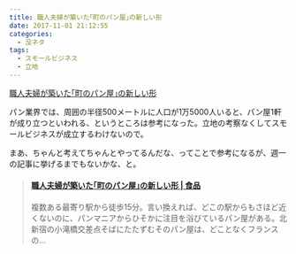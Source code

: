 ```yaml
---
title: 職人夫婦が築いた｢町のパン屋｣の新しい形
date: 2017-11-01 21:12:55
categories:
  - 没ネタ
tags:
  - スモールビジネス
  - 立地
---
```

[職人夫婦が築いた｢町のパン屋｣の新しい形](http://toyokeizai.net/articles/-/191960)

パン業界では、周囲の半径500メートルに人口が1万5000人いると、パン屋1軒が成り立つといわれる、というところは参考になった。立地の考察なくしてスモールビジネスが成立するわけないので。

まあ、ちゃんと考えてちゃんとやってるんだな、ってことで参考になるが、週一の記事に挙げるまでもないかな、と。

<blockquote class="embedly-card" ><h4><a href="http://toyokeizai.net/articles/-/191960">職人夫婦が築いた｢町のパン屋｣の新しい形 | 食品</a></h4><p>複数ある最寄り駅から徒歩15分。言い換えれば、どこの駅からもさほど近くないのに、パンマニアからひそかに注目を浴びているパン屋がある。北新宿の小滝橋交差点そばにたたずむそのパン屋は、どことなくフランスの...</p></blockquote>
<script async src="//cdn.embedly.com/widgets/platform.js" charset="UTF-8"></script>